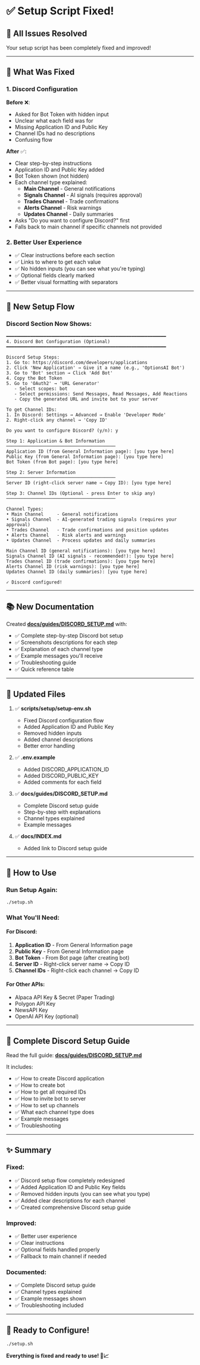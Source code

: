 # ✅ Setup Script Fixed!

## 🎉 **All Issues Resolved**

Your setup script has been completely fixed and improved!

---

## 🔧 **What Was Fixed**

### 1. Discord Configuration
**Before** ❌:
- Asked for Bot Token with hidden input
- Unclear what each field was for
- Missing Application ID and Public Key
- Channel IDs had no descriptions
- Confusing flow

**After** ✅:
- Clear step-by-step instructions
- Application ID and Public Key added
- Bot Token shown (not hidden)
- Each channel type explained:
  - **Main Channel** - General notifications
  - **Signals Channel** - AI signals (requires approval)
  - **Trades Channel** - Trade confirmations
  - **Alerts Channel** - Risk warnings
  - **Updates Channel** - Daily summaries
- Asks "Do you want to configure Discord?" first
- Falls back to main channel if specific channels not provided

### 2. Better User Experience
- ✅ Clear instructions before each section
- ✅ Links to where to get each value
- ✅ No hidden inputs (you can see what you're typing)
- ✅ Optional fields clearly marked
- ✅ Better visual formatting with separators

---

## 📝 **New Setup Flow**

### Discord Section Now Shows:

```
━━━━━━━━━━━━━━━━━━━━━━━━━━━━━━━━━━━━━━━━━━━━━━━━━━━━━━━━━━━━
4. Discord Bot Configuration (Optional)
━━━━━━━━━━━━━━━━━━━━━━━━━━━━━━━━━━━━━━━━━━━━━━━━━━━━━━━━━━━━

Discord Setup Steps:
1. Go to: https://discord.com/developers/applications
2. Click 'New Application' → Give it a name (e.g., 'OptionsAI Bot')
3. Go to 'Bot' section → Click 'Add Bot'
4. Copy the Bot Token
5. Go to 'OAuth2' → 'URL Generator'
   - Select scopes: bot
   - Select permissions: Send Messages, Read Messages, Add Reactions
   - Copy the generated URL and invite bot to your server

To get Channel IDs:
1. In Discord: Settings → Advanced → Enable 'Developer Mode'
2. Right-click any channel → 'Copy ID'

Do you want to configure Discord? (y/n): y

Step 1: Application & Bot Information
─────────────────────────────────────────
Application ID (from General Information page): [you type here]
Public Key (from General Information page): [you type here]
Bot Token (from Bot page): [you type here]

Step 2: Server Information
─────────────────────────────────────────
Server ID (right-click server name → Copy ID): [you type here]

Step 3: Channel IDs (Optional - press Enter to skip any)
─────────────────────────────────────────

Channel Types:
• Main Channel     - General notifications
• Signals Channel  - AI-generated trading signals (requires your approval)
• Trades Channel   - Trade confirmations and position updates
• Alerts Channel   - Risk alerts and warnings
• Updates Channel  - Process updates and daily summaries

Main Channel ID (general notifications): [you type here]
Signals Channel ID (AI signals - recommended!): [you type here]
Trades Channel ID (trade confirmations): [you type here]
Alerts Channel ID (risk warnings): [you type here]
Updates Channel ID (daily summaries): [you type here]

✓ Discord configured!
```

---

## 📚 **New Documentation**

Created **[docs/guides/DISCORD_SETUP.md](docs/guides/DISCORD_SETUP.md)** with:
- ✅ Complete step-by-step Discord bot setup
- ✅ Screenshots descriptions for each step
- ✅ Explanation of each channel type
- ✅ Example messages you'll receive
- ✅ Troubleshooting guide
- ✅ Quick reference table

---

## 🔄 **Updated Files**

1. ✅ **scripts/setup/setup-env.sh**
   - Fixed Discord configuration flow
   - Added Application ID and Public Key
   - Removed hidden inputs
   - Added channel descriptions
   - Better error handling

2. ✅ **.env.example**
   - Added DISCORD_APPLICATION_ID
   - Added DISCORD_PUBLIC_KEY
   - Added comments for each field

3. ✅ **docs/guides/DISCORD_SETUP.md**
   - Complete Discord setup guide
   - Step-by-step with explanations
   - Channel types explained
   - Example messages

4. ✅ **docs/INDEX.md**
   - Added link to Discord setup guide

---

## 🚀 **How to Use**

### Run Setup Again:

```bash
./setup.sh
```

### What You'll Need:

#### For Discord:
1. **Application ID** - From General Information page
2. **Public Key** - From General Information page
3. **Bot Token** - From Bot page (after creating bot)
4. **Server ID** - Right-click server name → Copy ID
5. **Channel IDs** - Right-click each channel → Copy ID

#### For Other APIs:
- Alpaca API Key & Secret (Paper Trading)
- Polygon API Key
- NewsAPI Key
- OpenAI API Key (optional)

---

## 📖 **Complete Discord Setup Guide**

Read the full guide: **[docs/guides/DISCORD_SETUP.md](docs/guides/DISCORD_SETUP.md)**

It includes:
- ✅ How to create Discord application
- ✅ How to create bot
- ✅ How to get all required IDs
- ✅ How to invite bot to server
- ✅ How to set up channels
- ✅ What each channel type does
- ✅ Example messages
- ✅ Troubleshooting

---

## ✨ **Summary**

### Fixed:
- ✅ Discord setup flow completely redesigned
- ✅ Added Application ID and Public Key fields
- ✅ Removed hidden inputs (you can see what you type)
- ✅ Added clear descriptions for each channel
- ✅ Created comprehensive Discord setup guide

### Improved:
- ✅ Better user experience
- ✅ Clear instructions
- ✅ Optional fields handled properly
- ✅ Fallback to main channel if needed

### Documented:
- ✅ Complete Discord setup guide
- ✅ Channel types explained
- ✅ Example messages shown
- ✅ Troubleshooting included

---

## 🎯 **Ready to Configure!**

```bash
./setup.sh
```

**Everything is fixed and ready to use! 🚀📈**
